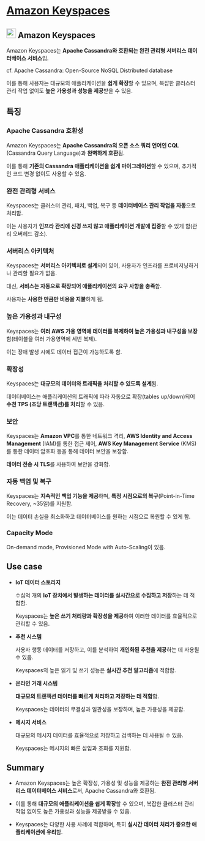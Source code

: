 # [Amazon Keyspaces](https://docs.aws.amazon.com/keyspaces/latest/devguide/what-is-keyspaces.html)

## <img src = "https://github.com/user-attachments/assets/7030295e-9e91-4af4-b583-181bb7762ade" width = "25" height = "25"> Amazon Keyspaces

Amazon Keyspaces는 **Apache Cassandra와 호환되는 완전 관리형 서버리스 데이터베이스 서비스**임.  

cf. Apache Cassandra: Open-Source NoSQL Distributed database

이를 통해 사용자는 대규모의 애플리케이션을 **쉽게 확장**할 수 있으며, 복잡한 클러스터 관리 작업 없이도 **높은 가용성과 성능을 제공**받을 수 있음.

## 특징

### Apache Cassandra 호환성

Amazon Keyspaces는 **Apache Cassandra의 오픈 소스 쿼리 언어인 CQL** (Cassandra Query Language)과 **완벽하게 호환**됨.  

이를 통해 **기존의 Cassandra 애플리케이션을 쉽게 마이그레이션**할 수 있으며, 추가적인 코드 변경 없이도 사용할 수 있음.

### 완전 관리형 서비스

Keyspaces는 클러스터 관리, 패치, 백업, 복구 등 **데이터베이스 관리 작업을 자동**으로 처리함.  

이는 사용자가 **인프라 관리에 신경 쓰지 않고 애플리케이션 개발에 집중**할 수 있게 함(관리 오버헤드 감소).

### 서버리스 아키텍처  

Keyspaces는 **서버리스 아키텍처로 설계**되어 있어, 사용자가 인프라를 프로비저닝하거나 관리할 필요가 없음.  

대신, **서비스는 자동으로 확장되어 애플리케이션의 요구 사항을 충족**함. 

사용자는 **사용한 만큼만 비용을 지불**하게 됨.

### 높은 가용성과 내구성

Keyspaces는 **여러 AWS 가용 영역에 데이터를 복제하여 높은 가용성과 내구성을 보장**함(테이블을 여러 가용영역에 세번 복제).  

이는 장애 발생 시에도 데이터 접근이 가능하도록 함.

### 확장성

Keyspaces는 **대규모의 데이터와 트래픽을 처리할 수 있도록 설계**됨. 

데이터베이스는 애플리케이션의 트래픽에 따라 자동으로 확장(tables up/down)되어 **수천 TPS (초당 트랜잭션)를 처리**할 수 있음.

### 보안

Keyspaces는 **Amazon VPC**를 통한 네트워크 격리, **AWS Identity and Access Management** (IAM)를 통한 접근 제어, **AWS Key Management Service** (KMS)를 통한 데이터 암호화 등을 통해 데이터 보안을 보장함. 

**데이터 전송 시 TLS**를 사용하여 보안을 강화함.

### 자동 백업 및 복구  

Keyspaces는 **지속적인 백업 기능을 제공**하며, **특정 시점으로의 복구**(Point-in-Time Recovery, ~35일)를 지원함.  

이는 데이터 손실을 최소화하고 데이터베이스를 원하는 시점으로 복원할 수 있게 함.

### Capacity Mode

On-demand mode, Provisioned Mode with Auto-Scaling이 있음.

## Use case

* **IoT 데이터 스토리지**

    수십억 개의 **IoT 장치에서 발생하는 데이터를 실시간으로 수집하고 저장**하는 데 적합함.  

    Keyspaces는 **높은 쓰기 처리량과 확장성을 제공**하여 이러한 데이터를 효율적으로 관리할 수 있음.

* **추천 시스템**

    사용자 행동 데이터를 저장하고, 이를 분석하여 **개인화된 추천을 제공**하는 데 사용될 수 있음.  
    
    Keyspaces의 높은 읽기 및 쓰기 성능은 **실시간 추천 알고리즘**에 적합함.

* **온라인 거래 시스템**  

    **대규모의 트랜잭션 데이터를 빠르게 처리하고 저장하는 데 적합**함. 
    
    Keyspaces는 데이터의 무결성과 일관성을 보장하며, 높은 가용성을 제공함.

* **메시지 서비스**

    대규모의 메시지 데이터를 효율적으로 저장하고 검색하는 데 사용될 수 있음. 
    
    Keyspaces는 메시지의 빠른 삽입과 조회를 지원함.

## Summary

* Amazon Keyspaces는 높은 확장성, 가용성 및 성능을 제공하는 **완전 관리형 서버리스 데이터베이스 서비스**로서, Apache Cassandra와 호환됨.  

* 이를 통해 **대규모의 애플리케이션을 쉽게 확장**할 수 있으며, 복잡한 클러스터 관리 작업 없이도 높은 가용성과 성능을 제공받을 수 있음. 

* Keyspaces는 다양한 사용 사례에 적합하며, 특히 **실시간 데이터 처리가 중요한 애플리케이션에 유리**함.